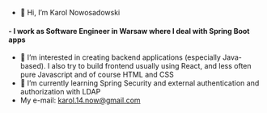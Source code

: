 - 👋 Hi, I’m Karol Nowosadowski
#### - I work as Software Engineer in Warsaw where I deal with Spring Boot apps

- 👀 I’m interested in creating backend applications (especially Java-based). I also try to build frontend usually using React, and less often pure Javascript and of course HTML and CSS
- 🌱 I’m currently learning Spring Security and external authentication and authorization with LDAP
- My e-mail: karol.14.now@gmail.com


